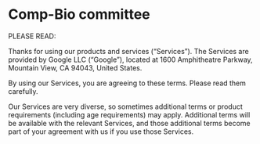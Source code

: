 # Comp-Bio committee 
PLEASE READ:

Thanks for using our products and services (“Services”). The Services are provided by Google LLC (“Google”), located at 
1600 Amphitheatre Parkway, Mountain View, CA 94043, United States.

By using our Services, you are agreeing to these terms. Please read them carefully.

Our Services are very diverse, so sometimes additional terms or product requirements (including age requirements) may apply. 
Additional terms will be available with the relevant Services, and those additional terms become part of your agreement with us
if you use those Services.
